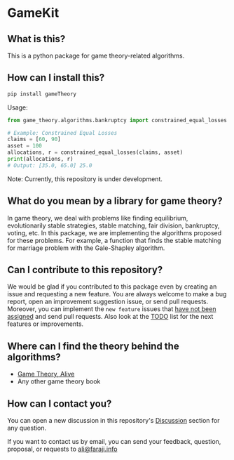 # GameKit

## What is this?

This is a python package for game theory-related algorithms.

## How can I install this?

```bash
pip install gameTheory
```

Usage:

```python
from game_theory.algorithms.bankruptcy import constrained_equal_losses

# Example: Constrained Equal Losses
claims = [60, 90]
asset = 100
allocations, r = constrained_equal_losses(claims, asset)
print(allocations, r)
# Output: [35.0, 65.0] 25.0
```

Note: Currently, this repository is under development.


## What do you mean by a library for game theory?

In game theory, we deal with problems like finding equilibrium, evolutionarily stable strategies, stable matching, fair division, bankruptcy, voting, etc. In this package, we are implementing the algorithms proposed for these problems. For example, a function that finds the stable matching for marriage problem with the Gale-Shapley algorithm.

## Can I contribute to this repository?

We would be glad if you contributed to this package even by creating an issue and requesting a new feature. You are always welcome to make a bug report, open an improvement suggestion issue, or send pull requests. Moreover, you can implement the `new feature` issues that [have not been assigned](https://github.com/alifa98/GameKit/issues?q=is%3Aissue+is%3Aopen+no%3Aassignee) and send pull requests.
Also look at the [TODO](todo.md) list for the next features or improvements.

## Where can I find the theory behind the algorithms?

- [Game Theory, Alive](https://homes.cs.washington.edu/~karlin/GameTheoryBook.pdf)
- Any other game theory book

## How can I contact you?

You can open a new discussion in this repository's [Discussion](https://github.com/alifa98/GameKit/discussions) section for any question.

If you want to contact us by email, you can send your feedback, question, proposal, or requests to <ali@faraji.info>
